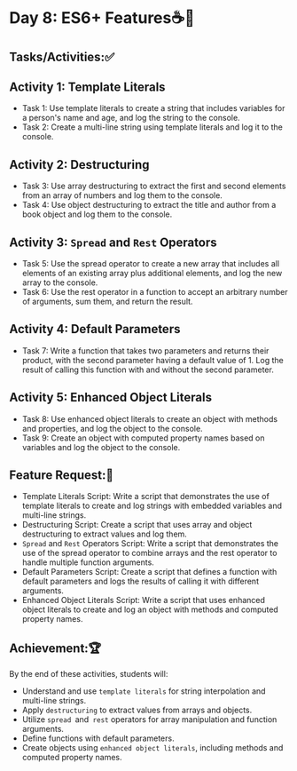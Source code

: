 # Day 8: ES6+ Features☕🚀
## Tasks/Activities:✅
## Activity 1: Template Literals

- Task 1: Use template literals to create a string that includes variables for a person's name and age, and log the string to the console.
- Task 2: Create a multi-line string using template literals and log it to the console.
## Activity 2: Destructuring

- Task 3: Use array destructuring to extract the first and second elements from an array of numbers and log them to the console.
- Task 4: Use object destructuring to extract the title and author from a book object and log them to the console.
## Activity 3: `Spread` and `Rest` Operators

- Task 5: Use the spread operator to create a new array that includes all elements of an existing array plus additional elements, and log the new array to the console.
- Task 6: Use the rest operator in a function to accept an arbitrary number of arguments, sum them, and return the result.
## Activity 4: Default Parameters

- Task 7: Write a function that takes two parameters and returns their product, with the second parameter having a default value of 1. Log the result of calling this function with and without the second parameter.
## Activity 5: Enhanced Object Literals

- Task 8: Use enhanced object literals to create an object with methods and properties, and log the object to the console.
- Task 9: Create an object with computed property names based on variables and log the object to the console.
## Feature Request:👀
- Template Literals Script: Write a script that demonstrates the use of template literals to create and log strings with embedded variables and multi-line strings.
- Destructuring Script: Create a script that uses array and object destructuring to extract values and log them.
- `Spread` and `Rest` Operators Script: Write a script that demonstrates the use of the spread operator to combine arrays and the rest operator to handle multiple function arguments.
- Default Parameters Script: Create a script that defines a function with default parameters and logs the results of calling it with different arguments.
- Enhanced Object Literals Script: Write a script that uses enhanced object literals to create and log an object with methods and computed property names.

## Achievement:🏆
By the end of these activities, students will:

- Understand and use `template literals` for string interpolation and multi-line strings.
- Apply `destructuring` to extract values from arrays and objects.
- Utilize `spread `and` rest` operators for array manipulation and function arguments.
- Define functions with default parameters.
- Create objects using `enhanced object literals`, including methods and computed property names.
